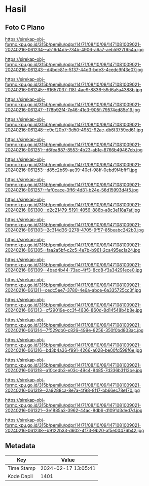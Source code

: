 # Hasil

## Foto C Plano

https://sirekap-obj-formc.kpu.go.id/315b/pemilu/pdpr/14/71/08/10/09/1471081009021-20240216-061234--a516d4d5-734b-4906-a6a7-aeb5927f654a.jpg

https://sirekap-obj-formc.kpu.go.id/315b/pemilu/pdpr/14/71/08/10/09/1471081009021-20240216-061243--d4bdc81e-5137-44d3-bde3-4cedc9f43e07.jpg

https://sirekap-obj-formc.kpu.go.id/315b/pemilu/pdpr/14/71/08/10/09/1471081009021-20240216-061245--91657037-f18f-4ae9-8836-59d6a5a4388b.jpg

https://sirekap-obj-formc.kpu.go.id/315b/pemilu/pdpr/14/71/08/10/09/1471081009021-20240216-061247--178b92f4-7e46-41c3-905f-79574ed85e19.jpg

https://sirekap-obj-formc.kpu.go.id/315b/pemilu/pdpr/14/71/08/10/09/1471081009021-20240216-061248--c9ef20b7-3d50-4952-92ae-db6f3759ed61.jpg

https://sirekap-obj-formc.kpu.go.id/315b/pemilu/pdpr/14/71/08/10/09/1471081009021-20240216-061251--d6fea887-8553-4b23-ab1e-8766b49467cb.jpg

https://sirekap-obj-formc.kpu.go.id/315b/pemilu/pdpr/14/71/08/10/09/1471081009021-20240216-061253--d85c2b69-ae39-40cf-98ff-0ebd9f4bfff1.jpg

https://sirekap-obj-formc.kpu.go.id/315b/pemilu/pdpr/14/71/08/10/09/1471081009021-20240216-061257--faf0cace-3ff6-4d31-b24e-56d15993d4f5.jpg

https://sirekap-obj-formc.kpu.go.id/315b/pemilu/pdpr/14/71/08/10/09/1471081009021-20240216-061300--d2c21479-5191-4056-886b-a8c3e118a7af.jpg

https://sirekap-obj-formc.kpu.go.id/315b/pemilu/pdpr/14/71/08/10/09/1471081009021-20240216-061303--2c314d36-2278-4705-9f57-85beabc242b0.jpg

https://sirekap-obj-formc.kpu.go.id/315b/pemilu/pdpr/14/71/08/10/09/1471081009021-20240216-061305--faa2a5bf-c2c5-4e7b-b961-2ca495ec1a24.jpg

https://sirekap-obj-formc.kpu.go.id/315b/pemilu/pdpr/14/71/08/10/09/1471081009021-20240216-061309--4bad4b44-73ac-4ff3-8cd8-f3a34291ece0.jpg

https://sirekap-obj-formc.kpu.go.id/315b/pemilu/pdpr/14/71/08/10/09/1471081009021-20240216-061311--cedc5ee7-3780-4e6a-abce-6a335725cc3f.jpg

https://sirekap-obj-formc.kpu.go.id/315b/pemilu/pdpr/14/71/08/10/09/1471081009021-20240216-061313--cf29019e-cc3f-4636-860d-8d14548b4b8e.jpg

https://sirekap-obj-formc.kpu.go.id/315b/pemilu/pdpr/14/71/08/10/09/1471081009021-20240216-061314--7f529db6-c826-499e-8256-350f0bd803ac.jpg

https://sirekap-obj-formc.kpu.go.id/315b/pemilu/pdpr/14/71/08/10/09/1471081009021-20240216-061316--bd3b4a36-f991-4266-a028-be00fd598f6e.jpg

https://sirekap-obj-formc.kpu.go.id/315b/pemilu/pdpr/14/71/08/10/09/1471081009021-20240216-061318--a10cedb3-e03c-49c4-8485-7d336b3113be.jpg

https://sirekap-obj-formc.kpu.go.id/315b/pemilu/pdpr/14/71/08/10/09/1471081009021-20240216-061319--2a9288ca-8e7a-4f98-8f17-bb66ec78e170.jpg

https://sirekap-obj-formc.kpu.go.id/315b/pemilu/pdpr/14/71/08/10/09/1471081009021-20240216-061321--3e1885a3-3962-44ac-8db6-d1091d3ded7d.jpg

https://sirekap-obj-formc.kpu.go.id/315b/pemilu/pdpr/14/71/08/10/09/1471081009021-20240216-061238--b9122b33-d602-4f73-9b20-af5e00476b42.jpg


## Metadata

| Key        | Value               |
| ---------- | ------------------- |
| Time Stamp | 2024-02-17 13:05:41 |
| Kode Dapil | 1401                |




